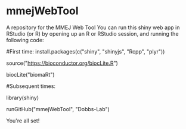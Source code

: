 # mmejWebTool
A repository for the MMEJ Web Tool
You can run this shiny web app in RStudio (or R) by opening up an R or RStudio session, and running the following code:


#First time:
install.packages(c("shiny", "shinyjs", "Rcpp", "plyr"))

source("https://bioconductor.org/biocLite.R")

biocLite("biomaRt")


#Subsequent times:

library(shiny)

runGitHub("mmejWebTool", "Dobbs-Lab")


You're all set!
